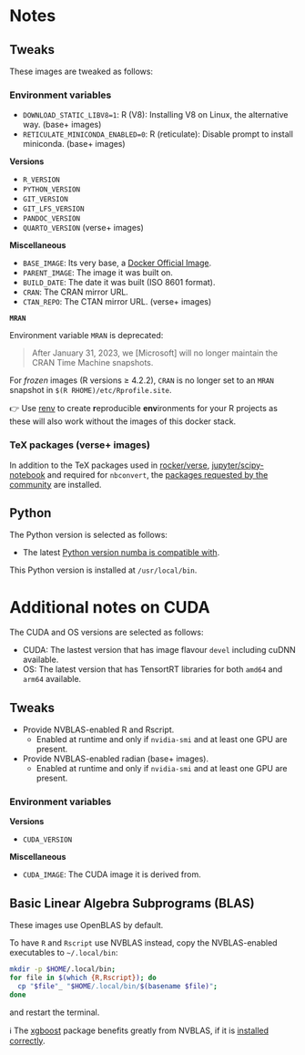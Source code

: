 # Notes

## Tweaks

These images are tweaked as follows:

### Environment variables

* `DOWNLOAD_STATIC_LIBV8=1`: R (V8): Installing V8 on Linux, the alternative
  way. (base+ images)
* `RETICULATE_MINICONDA_ENABLED=0`: R (reticulate): Disable prompt to install
  miniconda. (base+ images)

**Versions**

* `R_VERSION`
* `PYTHON_VERSION`
* `GIT_VERSION`
* `GIT_LFS_VERSION`
* `PANDOC_VERSION`
* `QUARTO_VERSION` (verse+ images)

**Miscellaneous**

* `BASE_IMAGE`: Its very base, a [Docker Official Image](https://hub.docker.com/search?q=&type=image&image_filter=official).
* `PARENT_IMAGE`: The image it was built on.
* `BUILD_DATE`: The date it was built (ISO 8601 format).
* `CRAN`: The CRAN mirror URL.
* `CTAN_REPO`: The CTAN mirror URL. (verse+ images)

**`MRAN`**

Environment variable `MRAN` is deprecated:

> After January 31, 2023, we \[Microsoft\] will no longer maintain the CRAN Time
> Machine snapshots.

For *frozen* images (R versions ≥ 4.2.2), `CRAN` is no longer set to an `MRAN`
snapshot in `$(R RHOME)/etc/Rprofile.site`.

:point_right: Use [renv](https://rstudio.github.io/renv/) to create
**r**eproducible **env**ironments for your R projects as these will also work
without the images of this docker stack.

### TeX packages (verse+ images)

In addition to the TeX packages used in
[rocker/verse](https://github.com/rocker-org/rocker-versioned2/blob/master/scripts/install_texlive.sh),
[jupyter/scipy-notebook](https://github.com/jupyter/docker-stacks/blob/main/scipy-notebook/Dockerfile)
and required for `nbconvert`, the
[packages requested by the community](https://yihui.org/gh/tinytex/tools/pkgs-yihui.txt)
are installed.

## Python

The Python version is selected as follows:

* The latest [Python version numba is compatible with](https://numba.readthedocs.io/en/stable/user/installing.html#compatibility).

This Python version is installed at `/usr/local/bin`.

# Additional notes on CUDA

The CUDA and OS versions are selected as follows:

* CUDA: The lastest version that has image flavour `devel` including cuDNN
  available.
* OS: The latest version that has TensortRT libraries for both `amd64` and
  `arm64` available.

## Tweaks

* Provide NVBLAS-enabled R and Rscript.
  * Enabled at runtime and only if `nvidia-smi` and at least one GPU are
    present.
* Provide NVBLAS-enabled radian (base+ images).
  * Enabled at runtime and only if `nvidia-smi` and at least one GPU are
    present.

### Environment variables

**Versions**

* `CUDA_VERSION`

**Miscellaneous**

* `CUDA_IMAGE`: The CUDA image it is derived from.

## Basic Linear Algebra Subprograms (BLAS)

These images use OpenBLAS by default.

To have `R` and `Rscript` use NVBLAS instead, copy the NVBLAS-enabled
executables to `~/.local/bin`:

```bash
mkdir -p $HOME/.local/bin;
for file in $(which {R,Rscript}); do
  cp "$file"_ "$HOME/.local/bin/$(basename $file)";
done
```

and restart the terminal.

:information_source: The
[xgboost](https://cran.r-project.org/package=xgboost) package benefits greatly
from NVBLAS, if it is
[installed correctly](https://xgboost.readthedocs.io/en/stable/build.html).
